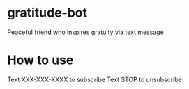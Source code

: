 # gratitude-bot
Peaceful friend who inspires gratuity via text message

# How to use
Text XXX-XXX-XXXX to subscribe
Text STOP to unsubscribe


